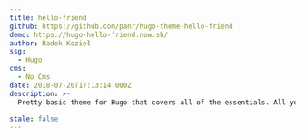 ```yaml
---
title: hello-friend
github: https://github.com/panr/hugo-theme-hello-friend
demo: https://hugo-hello-friend.now.sh/
author: Radek Kozieł
ssg:
  - Hugo
cms:
  - No Cms
date: 2018-07-20T17:13:14.000Z
description: >-
  Pretty basic theme for Hugo that covers all of the essentials. All you have to do is start typing!

stale: false
---
```

